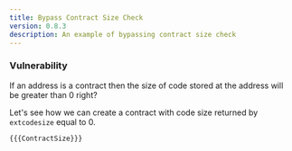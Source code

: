 ```yaml
---
title: Bypass Contract Size Check
version: 0.8.3
description: An example of bypassing contract size check
---
```


### Vulnerability

If an address is a contract then the size of code stored at the address will be greater than 0 right?

Let's see how we can create a contract with code size returned by `extcodesize` equal to 0.

```solidity
{{{ContractSize}}}
```
